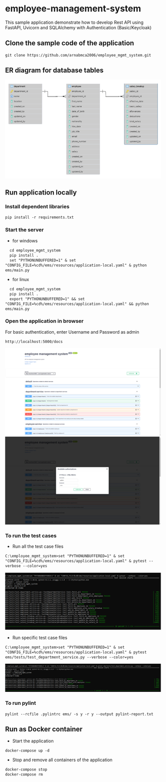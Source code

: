 # employee-management-system

This sample application demonstrate how to develop Rest API using FastAPI, Uvicorn and SQLAlchemy with Authentication (Basic/Keycloak)


## Clone the sample code of the application
```
git clone https://github.com/arnabmca2006/employee_mgmt_system.git
```


## ER diagram for database tables
![Alt text](images/erd.png?raw=true "ER Diagram")


## Run application locally

### Install dependent libraries
```
pip install -r requirements.txt
```

### Start the server
- for windows
```
  cd employee_mgmt_system
  pip install .
  set "PYTHONUNBUFFERED=1" & set "CONFIG_FILE=%cd%/ems/resources/application-local.yaml" & python ems/main.py
```
- for linux
```
  cd employee_mgmt_system
  pip install .
  export "PYTHONUNBUFFERED=1" && set "CONFIG_FILE=%cd%/ems/resources/application-local.yaml" && python ems/main.py
```

### Open the application in browser
For basic authentication, enter Username and Password as admin
```
http://localhost:5000/docs
```
![Alt text](images/api_docs.png?raw=true "API Documentation")
![Alt text](images/api_docs_auth.png?raw=true "API Documentation with Auth")

### To run the test cases
- Run all the test case files
```
C:\employee_mgmt_system>set "PYTHONUNBUFFERED=1" & set "CONFIG_FILE=%cd%/ems/resources/application-local.yaml" & pytest --verbose --color=yes
```
![Alt text](images/all_test_cases.png?raw=true "all_test_cases")
- Run specific test case files
```
C:\employee_mgmt_system>set "PYTHONUNBUFFERED=1" & set "CONFIG_FILE=%cd%/ems/resources/application-local.yaml" & pytest ems/tests/test_department_service.py --verbose --color=yes
```
![Alt text](images/test_department_service.png?raw=true "test_department_service")

### To run pylint
```
pylint --rcfile .pylintrc ems/ -s y -r y --output pylint-report.txt
```


## Run as Docker container

- Start the application
```
docker-compose up -d
```

- Stop and remove all containers of the application
```
docker-compose stop
docker-compose rm
```

